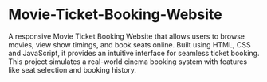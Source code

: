 # Movie-Ticket-Booking-Website
A responsive Movie Ticket Booking Website that allows users to browse movies, view show timings, and book seats online. Built using HTML, CSS and JavaScript, it provides an intuitive interface for seamless ticket booking. This project simulates a real-world cinema booking system with features like seat selection and booking history.
